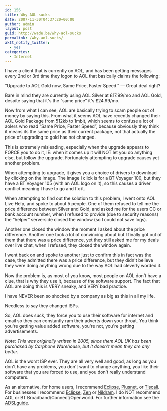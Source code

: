 ```yaml
---
id: 156
title: Why AOL sucks
date: 2007-11-30T04:37:20+00:00
author: admin
layout: post
guid: http://wade.be/why-aol-sucks
permalink: /why-aol-sucks/
aktt_notify_twitter:
  - yes
categories:
  - Internet
---
```

<p class="lead">
  I have a client that is currently on AOL, and has been getting messages every 2nd or 3rd time they logon to AOL that basically claims the following:
</p>

&#8220;Upgrade to AOL Gold now, Same Price, Faster Speed.&#8221; &#8212; Great deal right?

<!--more-->Bare in mind they are currently using AOL Silver at £17.99/mo and AOL Gold, despite saying that it's the &#8220;same price&#8221; it's £24.99/mo.

Now from what I can see, AOL are basically trying to scam people out of money by saying this. From what it seems AOL have recently changed their AOL Gold Package from 512kb to 1mbit, which seems to confuse a lot of aolers who read &#8220;Same Price, Faster Speed&#8221;, because obviously they think it means its the same price as their current package, not that actually the price of upgrading to gold has not changed.

This is extremely misleading, especially when the upgrade appears to FORCE you to do it, IE: when it comes up it will NOT let you do anything else, but follow the upgrade. Fortunately attempting to upgrade causes yet another problem.

When attempting to upgrade, it gives you a choice of drivers to download by clicking on the image. The image I click is for a BT Voyager 100, but they have a BT Voyager 105 (with an AOL logo on it), so this causes a driver conflict meaning I have to go and fix it.

When attempting to find out the solution to this problem, I went onto AOL Live Help, and spoke to about 5 people. One of them refused to tell me the price difference between Silver and Gold, and asked me for the users CC or bank account number, when I refused to provide (due to security reasons) the &#8220;helper&#8221; serverside closed the window (so I could not save logs).

Another one closed the window the moment I asked about the price difference. Another one took a lot of convincing about but I finally got out of them that there was a price difference, yet they still asked me for my deals over live chat, when I refused, they closed the window again.

I went back on and spoke to another just to confirm this in fact was the case, they admitted there was a price difference, but they didn't believe they were doing anything wrong due to the way AOL had cleverly worded it.

Now the problem is, as most of you know, most people on AOL don't have a clue, that is why they use it, because of the software support. The fact that AOL are doing this is VERY sneaky, and VERY bad practice.

I have NEVER been so shocked by a company as big as this in all my life.

Needless to say they changed ISPs.

So, AOL does suck, they force you to use their software for internet and email so they can constantly ram their adverts down your throat. You think you're getting value added software, you're not, you're getting advertisements.

_Note: This was originally written in 2005, since them AOL UK has been purchased by Carphone Warehouse, but it doesn't mean they are any better._

AOL is the worst ISP ever. They are all very well and good, as long as you don't have any problems, you don't want to change anything, you like their software that you are forced to use, and you don't really understand computers.

As an alternative, for home users, I recommend [Eclipse](http://www.eclipse.net.uk/), [Plusnet](http://www.plus.net/), or [Tiscali](http://www.tiscali.co.uk/). For businesses I recommend [Eclipse](http://www.eclipse.net.uk/), [Zen](http://www.zen.co.uk/) or [Nildram](http://www.nildram.net/). I do NOT recommend AOL or BT Broadband/Connect/Openworld. For further information see the [ADSLguide](http://www.adslguide.org.uk/).